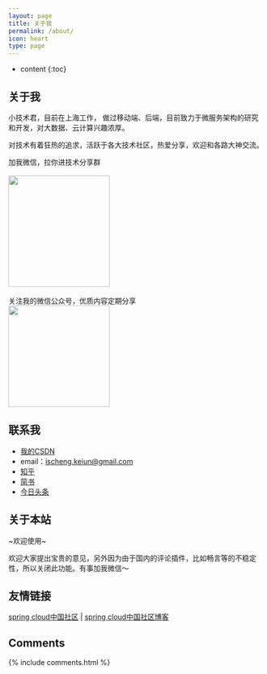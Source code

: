 ```yaml
---
layout: page
title: 关于我
permalink: /about/
icon: heart
type: page
---
```


* content
{:toc}

## 关于我

小技术君，目前在上海工作， 做过移动端、后端，目前致力于微服务架构的研究和开发，对大数据、云计算兴趣浓厚。   

对技术有着狂热的追求，活跃于各大技术社区，热爱分享，欢迎和各路大神交流。

加我微信，拉你进技术分享群
<br>
<br>
<img src="https://tva1.sinaimg.cn/large/007S8ZIlgy1gg2ilporgwj30u012utb9.jpg" width="200" height="220">
<br>
<br>
关注我的微信公众号，优质内容定期分享
<br>
<img src="https://tva1.sinaimg.cn/large/007S8ZIlgy1gg2il7ycfij3076076jru.jpg" width="200" height="200/">
 
## 联系我

* [我的CSDN](https://blog.csdn.net/weixin_37604985) 
* email：ischeng.keiun@gmail.com
* [知乎](https://www.zhihu.com/people/d-r-34-10)
* [简书](https://www.jianshu.com/u/8277e89f6193)
* [今日头条](https://www.toutiao.com/c/user/2634063691384084/#mid=1656268071744520)

## 关于本站


~欢迎使用~

欢迎大家提出宝贵的意见，另外因为由于国内的评论插件，比如畅言等的不稳定性，所以关闭此功能。有事加我微信～


## 友情链接

[spring cloud中国社区](http://springcloud.cn/) \| [spring cloud中国社区博客](http://blog.springcloud.cn/)

## Comments

{% include comments.html %}
